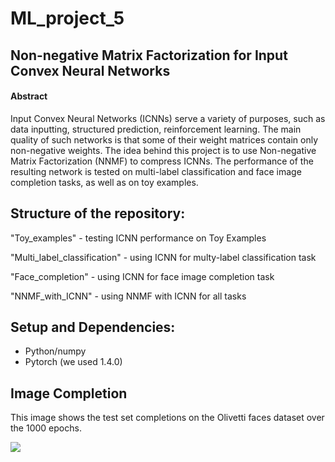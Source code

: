 # ML_project_5
## Non-negative Matrix Factorization for Input Convex Neural Networks

#### Abstract
Input Convex Neural Networks (ICNNs) serve a variety of purposes, such as data inputting, structured prediction, reinforcement learning. The main quality of such networks is that some of their weight matrices contain only non-negative weights. The idea behind this project is to use Non-negative Matrix Factorization (NNMF) to compress ICNNs. The performance of the resulting network is tested on multi-label classification and face image completion tasks, as well as on toy examples.

## Structure of the repository:

  "Toy_examples" - testing ICNN performance on Toy Examples
  
  "Multi_label_classification" - using ICNN for multy-label classification task
  
  "Face_completion" - using ICNN for face image completion task
  
  "NNMF_with_ICNN" - using NNMF with ICNN for all tasks

## Setup and Dependencies:

+ Python/numpy
+ Pytorch (we used 1.4.0)

## Image Completion

This image shows the test set completions on the Olivetti faces dataset over
the 1000 epochs.

![](/images/completion.gif)
